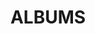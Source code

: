 ---
layout: album_gallery
resource: facebook
title: "ALBUMS"
description: "archive"
active: gallery
header-img: "img/gallery-bg.jpg"
images:

- image_path: /vay_ngan_bb/den/766030312236228_420678016_766030735569519_992971523727699216_n.jpg
  gallery-folder: /gallery/vay_ngan_bb/den/
  gallery-name: den
  gallery-date: February 2025
- image_path: /vay_ngan_bb/lai/903331461839445_457443109_903331761839415_7336434400002173907_n.jpg
  gallery-folder: /gallery/vay_ngan_bb/lai/
  gallery-name: lai
  gallery-date: February 2025
- image_path: /vay_ngan_bb/trang/922902539882338_461747771_926924052813519_7982795407039140422_n.jpg
  gallery-folder: /gallery/vay_ngan_bb/trang/
  gallery-name: trang
  gallery-date: February 2025
---